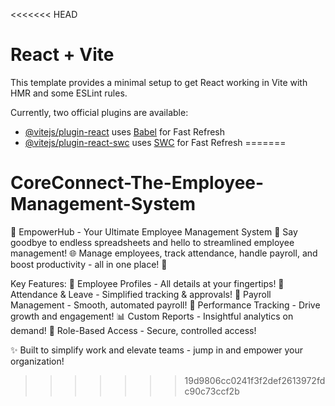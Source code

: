 <<<<<<< HEAD
# React + Vite

This template provides a minimal setup to get React working in Vite with HMR and some ESLint rules.

Currently, two official plugins are available:

- [@vitejs/plugin-react](https://github.com/vitejs/vite-plugin-react/blob/main/packages/plugin-react/README.md) uses [Babel](https://babeljs.io/) for Fast Refresh
- [@vitejs/plugin-react-swc](https://github.com/vitejs/vite-plugin-react-swc) uses [SWC](https://swc.rs/) for Fast Refresh
=======
# CoreConnect-The-Employee-Management-System
🚀 EmpowerHub - Your Ultimate Employee Management System 🌟
Say goodbye to endless spreadsheets and hello to streamlined employee management! 🌐
Manage employees, track attendance, handle payroll, and boost productivity - all in one place! 🎯

Key Features:
👥 Employee Profiles - All details at your fingertips!
📆 Attendance & Leave - Simplified tracking & approvals!
💸 Payroll Management - Smooth, automated payroll!
🌟 Performance Tracking - Drive growth and engagement!
📊 Custom Reports - Insightful analytics on demand!
🔐 Role-Based Access - Secure, controlled access!

✨ Built to simplify work and elevate teams - jump in and empower your organization!
>>>>>>> 19d9806cc0241f3f2def2613972fdc90c73ccf2b
